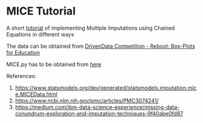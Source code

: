 # MICE Tutorial

A short [tutorial](https://iu.mediaspace.kaltura.com/media/MICE+%28Multiple+Imputation+Chained+Equations%29/1_4zxvikbl) of implementing Multiple Imputations using Chained Equations in different ways 


The data can be obtained from [DrivenData Competition - Reboot: Box-Plots for Education](https://www.drivendata.org/competitions/46/box-plots-for-education-reboot/page/86/)

MICE.py has to be obtained from [here](https://github.com/jeweinberg/Pandas-MICE)

References:

1) https://www.statsmodels.org/dev/generated/statsmodels.imputation.mice.MICEData.html <br>
2) https://www.ncbi.nlm.nih.gov/pmc/articles/PMC3074241/ <br>
3) https://medium.com/ibm-data-science-experience/missing-data-conundrum-exploration-and-imputation-techniques-9f40abe0fd87
